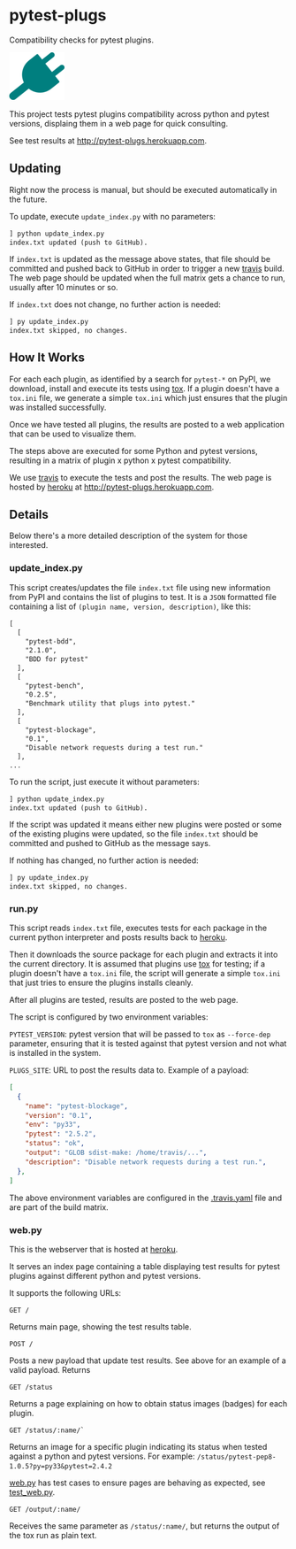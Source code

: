 # pytest-plugs #

Compatibility checks for pytest plugins. 

![plug](static/electrical-plug-th.png)

This project tests pytest plugins compatibility across python and pytest
versions, displaing them in a web page for quick consulting.

See test results at http://pytest-plugs.herokuapp.com.

## Updating ##

Right now the process is manual, but should be executed automatically in the
future.

To update, execute `update_index.py` with no parameters:

```
] python update_index.py
index.txt updated (push to GitHub).
```

If `index.txt` is updated as the message above states, that file should be committed
and pushed back to GitHub in order to trigger a new [travis](travis.org) build.
The web page should be updated when the full matrix gets a chance
to run, usually after 10 minutes or so.

If `index.txt` does not change, no further action is needed:

```
] py update_index.py
index.txt skipped, no changes.
```

## How It Works ##

For each each plugin, as identified by a search for `pytest-*` on PyPI, we
download, install and execute its tests using [tox](http://tox.readthedocs.org/en/latest/).
If a plugin doesn't have a `tox.ini` file, we generate a simple
`tox.ini` which just ensures that the plugin was installed successfully.

Once we have tested all plugins, the results are posted to a web application
that can be used to visualize them.

The steps above are executed for some Python and pytest versions,
resulting in a matrix of plugin x python x pytest compatibility.

We use [travis](travis.org) to execute the tests and post the results. The web
page is hosted by [heroku](heroku.com) at http://pytest-plugs.herokuapp.com.

## Details ##

Below there's a more detailed description of the system for those interested.

### update_index.py ###

This script creates/updates the file `index.txt` file using new information
from PyPI and contains the list of plugins to test. It is a `JSON`
formatted file containing a list of `(plugin name, version, description)`,
like this:

```
[
  [
    "pytest-bdd",
    "2.1.0",
    "BDD for pytest"
  ],
  [
    "pytest-bench",
    "0.2.5",
    "Benchmark utility that plugs into pytest."
  ],
  [
    "pytest-blockage",
    "0.1",
    "Disable network requests during a test run."
  ],
...
```

To run the script, just execute it without parameters:

```
] python update_index.py
index.txt updated (push to GitHub).
```

If the script was updated it means either new plugins were posted or some
of the existing plugins were updated, so the file `index.txt` should be
committed and pushed to GitHub as the message says.

If nothing has changed, no further action is needed:

```
] py update_index.py
index.txt skipped, no changes.
```

### run.py ###

This script reads `index.txt` file, executes tests for each package in
the current python interpreter and posts results back to
[heroku](heroku.com).

Then it downloads the source package for each plugin and extracts it into the
current directory. It is assumed that plugins use [tox](http://tox.readthedocs.org/en/latest/)
for testing; if a plugin doesn't have a `tox.ini` file, the script will generate
a simple `tox.ini` that just tries to ensure the plugins installs cleanly.

After all plugins are tested, results are posted to the web page.

The script is configured by two environment variables:

`PYTEST_VERSION`: pytest version that will be passed to `tox` as `--force-dep`
 parameter, ensuring that it is tested against that pytest version and not
 what is installed in the system.

`PLUGS_SITE`: URL to post the results data to. Example of a payload:

```json
[
  {
    "name": "pytest-blockage",
    "version": "0.1",
    "env": "py33",
    "pytest": "2.5.2",
    "status": "ok",
    "output": "GLOB sdist-make: /home/travis/...",
    "description": "Disable network requests during a test run.",
  },
]
```

The above environment variables are configured in the
[.travis.yaml](/.travis.yaml) file and are part of the build matrix.

### web.py ###

This is the webserver that is hosted at [heroku](http://pytest-plugs.herokuapp.com).

It serves an index page containing a table displaying test results for pytest
plugins against different python and pytest versions.

It supports the following URLs:

```
GET /
```
Returns main page, showing the test results table.

```
POST /
```
Posts a new payload that update test results. See above for an
example of a valid payload. Returns

```
GET /status
```
Returns a page explaining on how to obtain status images (badges) for each plugin.

```
GET /status/:name/`
```
Returns an image for a specific plugin indicating its
status when tested against a python and pytest versions. For example:
 `/status/pytest-pep8-1.0.5?py=py33&pytest=2.4.2`

[web.py](/web.py) has test cases to ensure pages are behaving as expected, see
[test_web.py](/test_web.py).

```
GET /output/:name/
```

Receives the same parameter as `/status/:name/`, but returns the output
of the tox run as plain text.
